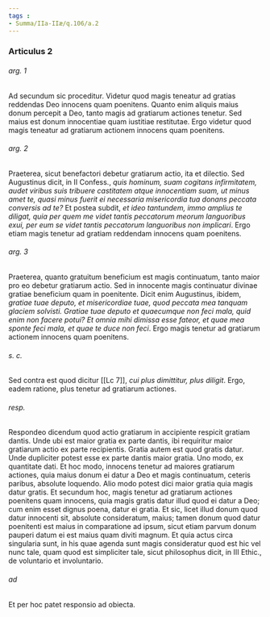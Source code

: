 ```yaml
---
tags : 
- Summa/IIa-IIæ/q.106/a.2
---
```


### Articulus 2

###### arg. 1
Ad secundum sic proceditur. Videtur quod magis teneatur ad gratias reddendas Deo innocens quam poenitens. Quanto enim aliquis maius donum percepit a Deo, tanto magis ad gratiarum actiones tenetur. Sed maius est donum innocentiae quam iustitiae restitutae. Ergo videtur quod magis teneatur ad gratiarum actionem innocens quam poenitens.

###### arg. 2
Praeterea, sicut benefactori debetur gratiarum actio, ita et dilectio. Sed Augustinus dicit, in II Confess., *quis hominum, suam cogitans infirmitatem, audet viribus suis tribuere castitatem atque innocentiam suam, ut minus amet te, quasi minus fuerit ei necessaria misericordia tua donans peccata conversis ad te?* Et postea subdit, *et ideo tantundem, immo amplius te diligat, quia per quem me videt tantis peccatorum meorum languoribus exui, per eum se videt tantis peccatorum languoribus non implicari*. Ergo etiam magis tenetur ad gratiam reddendam innocens quam poenitens.

###### arg. 3
Praeterea, quanto gratuitum beneficium est magis continuatum, tanto maior pro eo debetur gratiarum actio. Sed in innocente magis continuatur divinae gratiae beneficium quam in poenitente. Dicit enim Augustinus, ibidem, *gratiae tuae deputo, et misericordiae tuae, quod peccata mea tanquam glaciem solvisti. Gratiae tuae deputo et quaecumque non feci mala, quid enim non facere potui? Et omnia mihi dimissa esse fateor, et quae mea sponte feci mala, et quae te duce non feci*. Ergo magis tenetur ad gratiarum actionem innocens quam poenitens.

###### s. c.
Sed contra est quod dicitur [[Lc 7]], *cui plus dimittitur, plus diligit*. Ergo, eadem ratione, plus tenetur ad gratiarum actiones.

###### resp.
Respondeo dicendum quod actio gratiarum in accipiente respicit gratiam dantis. Unde ubi est maior gratia ex parte dantis, ibi requiritur maior gratiarum actio ex parte recipientis. Gratia autem est quod gratis datur. Unde dupliciter potest esse ex parte dantis maior gratia. Uno modo, ex quantitate dati. Et hoc modo, innocens tenetur ad maiores gratiarum actiones, quia maius donum ei datur a Deo et magis continuatum, ceteris paribus, absolute loquendo. Alio modo potest dici maior gratia quia magis datur gratis. Et secundum hoc, magis tenetur ad gratiarum actiones poenitens quam innocens, quia magis gratis datur illud quod ei datur a Deo; cum enim esset dignus poena, datur ei gratia. Et sic, licet illud donum quod datur innocenti sit, absolute consideratum, maius; tamen donum quod datur poenitenti est maius in comparatione ad ipsum, sicut etiam parvum donum pauperi datum ei est maius quam diviti magnum. Et quia actus circa singularia sunt, in his quae agenda sunt magis consideratur quod est hic vel nunc tale, quam quod est simpliciter tale, sicut philosophus dicit, in III Ethic., de voluntario et involuntario.

###### ad 
Et per hoc patet responsio ad obiecta.

